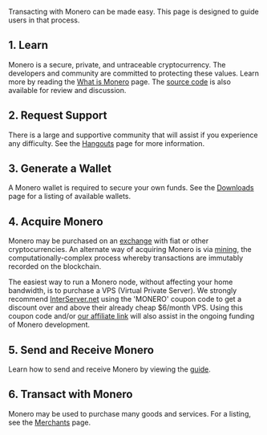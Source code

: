 <div class="text-center container description">
    <p>Transacting with Monero can be made easy. This page is designed to guide users in that process.</p>
</div>
<div class="using">
    <section class="container">
        <div class="row">      
            <!-- full block-->
            <div class="full col-lg-12 col-md-12 col-sm-12 col-xs-12">
                <div class="info-block text-adapt">
                    <div class="row center-xs">
                        <div class="col">
                            <h2>1. Learn</h2>
                        </div>
                    </div>
                    <div class="row start-xs">
                        <p>Monero is a secure, private, and untraceable cryptocurrency. The developers and community are committed to protecting these values. Learn more by reading the <a href="{{site.baseurl}}/get-started/what-is-monero/">What is Monero</a> page. The <a href="https://github.com/monero-project">source code</a> is also available for review and discussion.</p>
                    </div>
                </div>
            </div>
            <!-- end full block -->
        </div>
    </section>
    <section class="container">
        <div class="row">
            <div class="left half no-pad-sm col-lg-6 col-md-6 col-sm-12 col-xs-12">
                <div class="info-block">
                    <div class="row center-xs">
                        <div class="col">
                            <h2>2. Request Support</h2>
                        </div>
                    </div>
                    <div class="row start-xs">
                        <p>There is a large and supportive community that will assist if you experience any difficulty. See the <a href="{{site.baseurl}}/community/hangouts/">Hangouts</a> page for more information.</p>
                    </div>
                </div>
            </div>
            <div class="right half col-lg-6 col-md-6 col-sm-12 col-xs-12">
                <div class="info-block">
                    <div class="row center-xs">
                        <div class="col">
                            <h2>3. Generate a Wallet</h2>
                        </div>
                    </div>
                    <div class="row start-xs">
                        <p>A Monero wallet is required to secure your own funds. See the <a href="{{site.baseurl}}/downloads/">Downloads</a> page for a listing of available wallets.</p>
                    </div>
                </div>
            </div>
        </div>
    </section>
    <section class="container">
        <div class="row">      
            <!-- full block-->
            <div class="full col-lg-12 col-md-12 col-sm-12 col-xs-12">
                <div class="info-block text-adapt">
                    <div class="row center-xs">
                        <div class="col">
                            <h2>4. Acquire Monero</h2>
                        </div>
                    </div>
                    <div class="row start-xs">
                        <p>Monero may be purchased on an <a href="{{site.baseurl}}/community/merchants#exchanges">exchange</a> with fiat or other cryptocurrencies. An alternate way of acquiring Monero is via <a href="{{site.baseurl}}/get-started/mining/">mining</a>, the computationally-complex process whereby transactions are immutably recorded on the blockchain.</p>
                        <p>The easiest way to run a Monero node, without affecting your home bandwidth, is to purchase a VPS (Virtual Private Server). We strongly recommend <a href="https://interserver.net/dock/vps-231552.html">InterServer.net</a> using the 'MONERO' coupon code to get a discount over and above their already cheap $6/month VPS. Using this coupon code and/or <a href="https://interserver.net/dock/vps-231552.html">our affiliate link</a> will also assist in the ongoing funding of Monero development.</p>
                    </div>
                </div>
            </div>
            <!-- end full block -->
        </div>
    </section>
        <section class="container">
        <div class="row">
            <div class="left half no-pad-sm col-lg-6 col-md-6 col-sm-12 col-xs-12">
                <div class="info-block">
                    <div class="row center-xs">
                        <div class="col">
                            <h2>5. Send and Receive Monero</h2>
                        </div>
                    </div>
                    <div class="row start-xs">
                        <p>Learn how to send and receive Monero by viewing the <a href="{{site.baseurl}}/get-started/accepting/">guide</a>.</p>
                    </div>
                </div>
            </div>
            <div class="right half col-lg-6 col-md-6 col-sm-12 col-xs-12">
                <div class="info-block">
                    <div class="row center-xs">
                        <div class="col">
                            <h2>6. Transact with Monero</h2>
                        </div>
                    </div>
                    <div class="row start-xs">
                        <p>Monero may be used to purchase many goods and services. For a listing, see the <a href="{{site.baseurl}}/community/merchants/">Merchants</a> page. </p>
                    </div>
                </div>
            </div>
        </div>
    </section>
</div>
